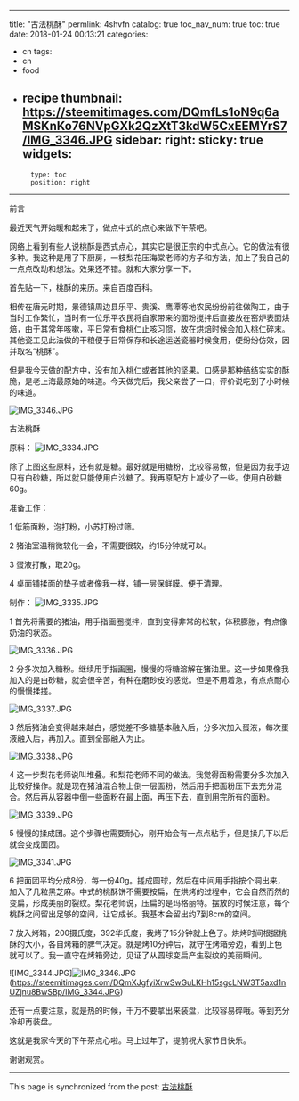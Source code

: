 
---
title: "古法桃酥"
permlink: 4shvfn
catalog: true
toc_nav_num: true
toc: true
date: 2018-01-24 00:13:21
categories:
- cn
tags:
- cn
- food
- recipe
thumbnail: https://steemitimages.com/DQmfLs1oN9q6aMSKnKo76NVpGXk2QzXtT3kdW5CxEEMYrS7/IMG_3346.JPG
sidebar:
    right:
        sticky: true
widgets:
    -
        type: toc
        position: right
---


前言

最近天气开始暖和起来了，做点中式的点心来做下午茶吧。

网络上看到有些人说桃酥是西式点心，其实它是很正宗的中式点心。它的做法有很多种。我这种是用了下厨房，一枝梨花压海棠老师的方子和方法，加上了我自己的一点点改动和想法。效果还不错。就和大家分享一下。

首先贴一下，桃酥的来历。来自百度百科。

相传在唐元时期，景德镇周边县乐平、贵溪、鹰潭等地农民纷纷前往做陶工，由于当时工作繁忙，当时有一位乐平农民将自家带来的面粉搅拌后直接放在窑炉表面烘焙，由于其常年咳嗽，平日常有食桃仁止咳习惯，故在烘焙时候会加入桃仁碎末。其他瓷工见此法做的干粮便于日常保存和长途运送瓷器时候食用，便纷纷仿效，因并取名“桃酥"。

但是我今天做的配方中，没有加入桃仁或者其他的坚果。口感是那种结结实实的酥脆，是老上海最原始的味道。今天做完后，我父亲尝了一口，评价说吃到了小时候的味道。

![IMG_3346.JPG](https://steemitimages.com/DQmfLs1oN9q6aMSKnKo76NVpGXk2QzXtT3kdW5CxEEMYrS7/IMG_3346.JPG)

古法桃酥

原料：
![IMG_3334.JPG](https://steemitimages.com/DQmao5sHW9dQj7H43i6L1CsudA8ewtPcB7BYjBrGwgswd42/IMG_3334.JPG)

除了上图这些原料，还有就是糖。最好就是用糖粉，比较容易做，但是因为我手边只有白砂糖，所以就只能使用白沙糖了。我再原配方上减少了一些。使用白砂糖60g。

准备工作：

1 低筋面粉，泡打粉，小苏打粉过筛。

2 猪油室温稍微软化一会，不需要很软，约15分钟就可以。

3 蛋液打散，取20g。

4 桌面铺揉面的垫子或者像我一样，铺一层保鲜膜。便于清理。

制作：
![IMG_3335.JPG](https://steemitimages.com/DQmaVq3YdfxPJizftZNKzg4BtV5ov6HpK8VXgipro8tWy4v/IMG_3335.JPG)

1 首先将需要的猪油，用手指画圈搅拌，直到变得非常的松软，体积膨胀，有点像奶油的状态。

![IMG_3336.JPG](https://steemitimages.com/DQmRjfP3TeHscK3p8XbKbUg8CVNeDaBHkaEKKFTnk8bsET9/IMG_3336.JPG)

2 分多次加入糖粉。继续用手指画圈，慢慢的将糖溶解在猪油里。这一步如果像我加入的是白砂糖，就会很辛苦，有种在磨砂皮的感觉。但是不用着急，有点点耐心的慢慢揉搓。

![IMG_3337.JPG](https://steemitimages.com/DQmUQZmLKYhSdqe9ggF3SwKsAciMi8of6aVYDEc5UX32aeo/IMG_3337.JPG)

3 然后猪油会变得越来越白，感觉差不多糖基本融入后，分多次加入蛋液，每次蛋液融入后，再加入。直到全部融入为止。

![IMG_3338.JPG](https://steemitimages.com/DQmR7jibyCxJDtmvaqWERdizM3CWAogtuMnCG6RHj1egR1b/IMG_3338.JPG)

4 这一步梨花老师说叫堆叠。和梨花老师不同的做法。我觉得面粉需要分多次加入比较好操作。就是现在猪油混合物上倒一层面粉，然后用手把面粉压下去充分混合。然后再从容器中倒一些面粉在最上面，再压下去，直到用完所有的面粉。

![IMG_3339.JPG](https://steemitimages.com/DQmd87jAJchcazuREZsWqHNA54ApodcSKHbtmtdmPTYMdqL/IMG_3339.JPG)

5 慢慢的揉成团。这个步骤也需要耐心，刚开始会有一点点粘手，但是揉几下以后就会变成面团。

![IMG_3341.JPG](https://steemitimages.com/DQmTWANkke36JiuQNHiSJRe9m2DfCvTCqcqopUjc4dHkGQh/IMG_3341.JPG)

6 把面团平均分成8份，每一份40g。搓成圆球，然后在中间用手指按个洞出来，加入了几粒黑芝麻。中式的桃酥饼不需要按扁，在烘烤的过程中，它会自然而然的变扁，形成美丽的裂纹。梨花老师说，压扁的是玛格丽特。摆放的时候注意，每个桃酥之间留出足够的空间，让它成长。我基本会留出约7到8cm的空间。

7 放入烤箱，200摄氏度，392华氏度，我烤了15分钟就上色了。烘烤时间根据桃酥的大小，各自烤箱的脾气决定。就是烤10分钟后，就守在烤箱旁边，看到上色就可以了。我一直守在烤箱旁边，见证了从圆球变扁产生裂纹的美丽瞬间。

![IMG_3344.JPG]![IMG_3346.JPG](https://steemitimages.com/DQmfLs1oN9q6aMSKnKo76NVpGXk2QzXtT3kdW5CxEEMYrS7/IMG_3346.JPG)
(https://steemitimages.com/DQmXJgfyiXrwSwGuLKHh15sgcLNW3T5axd1nUZjnu8BwSBp/IMG_3344.JPG)

还有一点要注意，就是热的时候，千万不要拿出来装盘，比较容易碎哦。等到充分冷却再装盘。

这就是我家今天的下午茶点心啦。马上过年了，提前祝大家节日快乐。

谢谢观赏。

- - -

This page is synchronized from the post: [古法桃酥](https://steemit.com/@ericet/4shvfn)

